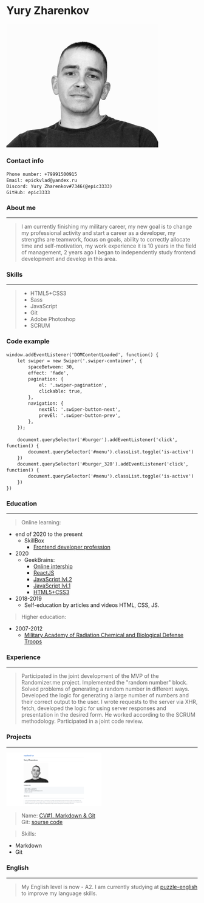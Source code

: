 # Yury Zharenkov 
<img src="./foto.jpg" width="400">

### Contact info

    Phone number: +79991500915
    Email: epickvlad@yandex.ru
    Discord: Yury Zharenkov#7346(@epic3333)
    GitHub: epic3333

### About me
***
>I am currently finishing my military career, my new goal is to change my professional activity and start a career as a developer, my strengths are teamwork, focus on goals, 
ability to correctly allocate time and self-motivation, 
my work experience it is 10 years in the field of management, 2 years ago I began 
to independently study frontend development and develop in this area.

### Skills
***
>* HTML5+CSS3
>* Sass
>* JavaScript 
>* Git
>* Adobe Photoshop
>* SCRUM

### Code example
```
window.addEventListener('DOMContentLoaded', function() {
    let swiper = new Swiper('.swiper-container', {
        spaceBetween: 30,
        effect: 'fade',
        pagination: {
            el: '.swiper-pagination',
            clickable: true,
        },
        navigation: {
            nextEl: '.swiper-button-next',
            prevEl: '.swiper-button-prev',
        },
    });

    document.querySelector('#burger').addEventListener('click', function() {
        document.querySelector('#menu').classList.toggle('is-active')
    })
    document.querySelector('#burger_320').addEventListener('click', function() {
        document.querySelector('#menu').classList.toggle('is-active')
    })
})
```

### Education
***
>Online learning: 
* end of 2020 to the present
  * SkillBox
    * [Frontend developer profession](https://sale.skillbox.ru/invite/?invite_hash=d167fe5c-2787-4a61-9aaa-7d79200aebb1&utm_source=invite_pr)
* 2020 
  + GeekBrains:
    + [Online intership](https://gb.ru/certificates/725051.en)
    + [ReactJS](https://gb.ru/certificates/681900.en)
    + [JavaScript lvl.2](https://gb.ru/certificates/599300.en)
    + [JavaScript lvl.1](https://gb.ru/certificates/558981.en)
    + [HTML5+CSS3](https://gb.ru/certificates/581619.en)
* 2018-2019 
  * Self-education by articles and videos HTML, CSS, JS.

>Higher education:
* 2007-2012
  * [Military Academy of Radiation Chemical and Biological Defense Troops](https://varhbz.mil.ru/)

### Experience
***
>Participated in the joint development of the MVP of the Randomizer.me project. Implemented the "random number" block.
Solved problems of generating a random number in different ways. Developed the logic for generating a large number of numbers and their correct output to the user.
I wrote requests to the server via XHR, fetch, developed the logic for using server responses and presentation in the desired form. He worked according to the SCRUM methodology.
Participated in a joint code review.

### Projects
***

<img src="./preview.png" width="250">

>Name: [CV#1. Markdown & Git](https://epic3333.github.io/rsschool-cv/cv)  
>Git: [sourse code](https://github.com/epic3333/rsschool-cv/tree/gh-pages)

>Skills:
* Markdown
* Git

### English
***
>My English level is now - A2. I am currently studying at [puzzle-english](https://puzzle-english.com/) to improve my language skills.
